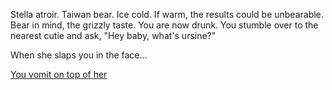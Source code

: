 Stella atroir.
Taiwan bear.
Ice cold. If warm, the results could be unbearable.
Bear in mind, the grizzly taste.
You are now drunk. You stumble over to the nearest cutie and ask, "Hey baby, what's ursine?"

When she slaps you in the face...

[You vomit on top of her](english/vomit/vomit.md)